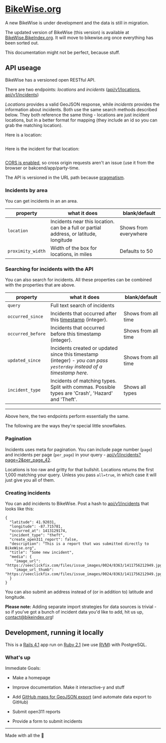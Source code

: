 # [BikeWise.org](https://bikewise.org)

A new BikeWise is under development and the data is still in migration.

The updated version of BikeWise (this version) is available at [BikeWise.BikeIndex.org](https://bikewise.bikeindex.org). It will move to bikewise.org once everything has been sorted out.

This documentation might not be perfect, because stuff.

## API useage

BikeWise has a versioned open RESTful API.

There are two endpoints: *locations* and *incidents* ([api/v1/locations](https://bikewise.bikeindex.org/api/v1/locations&updated_since=yesterday), [api/v1/incidents](https://bikewise.bikeindex.org/api/v1/incidents))

*Locations* provides a valid GeoJSON response, while *incidents* provides the information about incidents. Both use the same search methods described below. They both reference the same thing - locations are just incident locations, but in a better format for mapping (they include an id so you can grab the matching location).

Here is a location:

```

```

Here is the incident for that location:

```

```


[CORS is enabled](https://en.wikipedia.org/wiki/Cross-origin_resource_sharing), so cross origin requests aren't an issue (use it from the browser or bakcend/app/party-time.

The API is versioned in the URL path because [pragmatism](http://www.vinaysahni.com/best-practices-for-a-pragmatic-restful-api#versioning).

### Incidents by area

You can get incidents in an an area.

| property | what it does | blank/default |
| -------- | ------------ | ------------- |
| `location` | Incidents near this location. can be a full or partial address, or latitude, longitude  | Shows from everywhere |
| `proximity_width` | Width of the box for locations, in miles | Defaults to 50  |


### Searching for incidents with the API

You can also search for incidents. All these properties can be combined with the properties that are above.

| property | what it does | blank/default |
| -------- | ------------ | ------------- |
| `query` | Full text search of incidents |   |
| `occurred_since` | Incidents that occurred after this [timestamp](https://en.wikipedia.org/wiki/Unix_time) (integer). | Shows from all time |
| `occurred_before` | Incidents that occurred before this timestamp (integer). | Shows from all time |
| `updated_since` | Incidents created or updated since this timestamp (integer) - *you can pass `yesterday` instead of a timestamp here*. | Shows from all time |
| `incident_type` | Incidents of matching types. Split with commas. Possible types are 'Crash', 'Hazard' and 'Theft'. | Shows all types |


---

Above here, the two endpoints perform essentially the same. 

The following are the ways they're special little snowflakes.


### Pagination

Incidents uses meta for pagination. You can include page number (`page`) and incidents per page (`per_page`) in your query - [api/v1/incidents?page=2&per_page_42](https://bikewise.bikeindex.org/api/v1/incidents?page=2&per_page_42).

Locations is too raw and gritty for that bullshit. Locations returns the first 1,000 matching your query. Unless you pass `all=true`, in which case it will just give you all of them.


### Creating incidents

You can add incidents to BikeWise. Post a hash to [api/v1/incidents](https://bikewise.bikeindex.org/api/v1/incidents) that looks like this:

```
{
  "latitude": 41.92031,
  "longitude": -87.715781,
  "occurred_at": 1413129174,
  "incident_type": "theft",
  "create_open311_report": false,
  "description": "This is a report that was submitted directly to BikeWise.org",
  "title": "Some new incident",
  "media": {
    "image_url": "https://seeclickfix.com/files/issue_images/0024/8363/1411756212949.jpg",
    "image_url_thumb": "https://seeclickfix.com/files/issue_images/0024/8363/1411756212949.jpg"
  }
}
```

You can also submit an address instead of (or in addition to) latitude and longitude.


**Please note:** Adding separate import strategies for data sources is trivial - so if you've got a bunch of incident data you'd like to add, hit us up, <contact@bikeindex.org>!


## Development, running it locally

This is a [Rails 4.1](http://rubyonrails.org/) app run on [Ruby 2.1](http://www.ruby-lang.org/en/) (we use [RVM](https://rvm.io/)) with PostgreSQL.

### What's up

Immediate Goals:

- Make a homepage

- Improve documentation. Make it interactive-y and stuff

- Add [GitHub maps for GeoJSON export](https://help.github.com/articles/mapping-geojson-files-on-github/) (and automate data export to GitHub)

- Submit open311 reports

- Provide a form to submit incidents

---

Made with all the :princess: